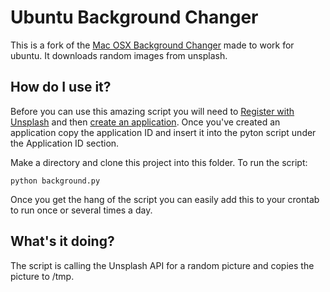 # Ubuntu Background Changer

This is a fork of the [Mac OSX Background Changer](https://github.com/vegasbrianc/mac-background) made to work for ubuntu. It downloads random images from unsplash.

## How do I use it?

Before you can use this amazing script you will need to [Register with Unsplash](https://unsplash.com/developers) and then [create an application](https://unsplash.com/oauth/applications). Once you've created an application copy the application ID and insert it into the pyton script under the Application ID section.  

Make a directory and clone this project into this folder. To run the script:


    python background.py

Once you get the hang of the script you can easily add this to your crontab to run once or several times a day.

## What's it doing?

The script is calling the Unsplash API for a random picture and copies the picture to /tmp. 

